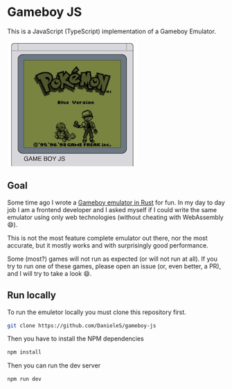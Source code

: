 # Gameboy JS

This is a JavaScript (TypeScript) implementation of a Gameboy Emulator.

![Pokemon Blue](./images/pokemon.jpg)

## Goal

Some time ago I wrote a [Gameboy emulator in Rust](https://github.com/DanieleS/rustyboy) for fun. In my day to day job I am a frontend developer and I asked myself if I could write the same emulator using only web technologies (without cheating with WebAssembly 😄).

This is not the most feature complete emulator out there, nor the most accurate, but it mostly works and with surprisingly good performance.

Some (most?) games will not run as expected (or will not run at all). If you try to run one of these games, please open an issue (or, even better, a PR), and I will try to take a look 😄.

## Run locally

To run the emuletor locally you must clone this repository first.

```bash
git clone https://github.com/DanieleS/gameboy-js
```

Then you have to install the NPM dependencies

```bash
npm install
```

Then you can run the dev server

```bash
npm run dev
```

